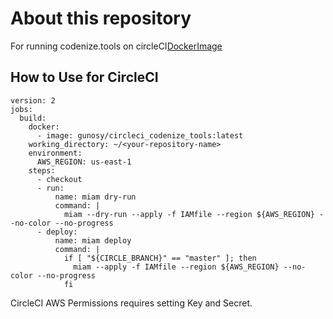 # About this repository
For running codenize.tools on circleCI[DockerImage](https://hub.docker.com/r/gunosy/circleci_codenize_tools/)


## How to Use for CircleCI

```
version: 2
jobs:
  build:
    docker:
      - image: gunosy/circleci_codenize_tools:latest
    working_directory: ~/<your-repository-name>
    environment:
      AWS_REGION: us-east-1
    steps:
      - checkout
      - run:
          name: miam dry-run
          command: |
            miam --dry-run --apply -f IAMfile --region ${AWS_REGION} --no-color --no-progress
      - deploy:
          name: miam deploy
          command: |
            if [ "${CIRCLE_BRANCH}" == "master" ]; then
              miam --apply -f IAMfile --region ${AWS_REGION} --no-color --no-progress
            fi
```

CircleCI AWS Permissions requires setting Key and Secret.
